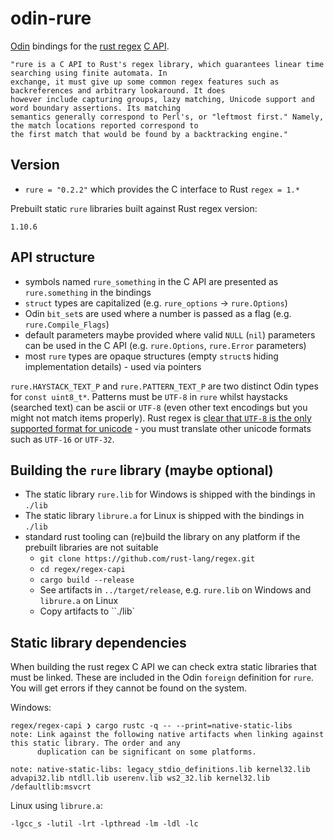 # odin-rure

[Odin](http://odin-lang.org/) bindings for the [rust regex](https://github.com/rust-lang/regex) [C API](https://github.com/rust-lang/regex/tree/master/regex-capi).

	"rure is a C API to Rust's regex library, which guarantees linear time searching using finite automata. In
	exchange, it must give up some common regex features such as backreferences and arbitrary lookaround. It does
	however include capturing groups, lazy matching, Unicode support and word boundary assertions. Its matching
	semantics generally correspond to Perl's, or "leftmost first." Namely, the match locations reported correspond to
	the first match that would be found by a backtracking engine."

## Version

- `rure = "0.2.2"` which provides the C interface to Rust `regex = 1.*`

Prebuilt static `rure` libraries built against Rust regex version:

`1.10.6`

## API structure

- symbols named `rure_something` in the C API are presented as `rure.something` in the bindings
- `struct` types are capitalized (e.g. `rure_options` -> `rure.Options`)
- Odin `bit_set`s are used where a number is passed as a flag (e.g. `rure.Compile_Flags`)
- default parameters maybe provided where valid `NULL` (`nil`) parameters can be used in the C API (e.g. `rure.Options`,
  `rure.Error` parameters)
- most `rure` types are opaque structures (empty `struct`s hiding implementation details) - used via pointers

`rure.HAYSTACK_TEXT_P` and `rure.PATTERN_TEXT_P` are two distinct Odin types for `const uint8_t*`. Patterns must be
`UTF-8` in `rure` whilst haystacks (searched text) can be ascii or `UTF-8` (even other text encodings but you might not
match items properly). Rust regex is [clear that `UTF-8` is the only supported format for unicode](https://github.com/rust-lang/regex/tree/master/regex-capi#text-encoding) - you must translate
other unicode formats such as `UTF-16` or `UTF-32`.

## Building the `rure` library (maybe optional)

- The static library `rure.lib` for Windows is shipped with the bindings in `./lib`
- The static library `librure.a` for Linux is shipped with the bindings in `./lib`
- standard rust tooling can (re)build the library on any platform if the prebuilt libraries are not suitable
	- `git clone https://github.com/rust-lang/regex.git`
	- `cd regex/regex-capi`
	- `cargo build --release`
	- See artifacts in `../target/release`, e.g. `rure.lib` on Windows and `librure.a` on Linux
	- Copy artifacts to ``./lib`

## Static library dependencies

When building the rust regex C API we can check extra static libraries that must be linked. These are included in the
Odin `foreign` definition for `rure`. You will get errors if they cannot be found on the system.

Windows:

	regex/regex-capi ❯ cargo rustc -q -- --print=native-static-libs
	note: Link against the following native artifacts when linking against this static library. The order and any
	      duplication can be significant on some platforms.

	note: native-static-libs: legacy_stdio_definitions.lib kernel32.lib advapi32.lib ntdll.lib userenv.lib ws2_32.lib kernel32.lib /defaultlib:msvcrt

Linux using `librure.a`:

	-lgcc_s -lutil -lrt -lpthread -lm -ldl -lc
